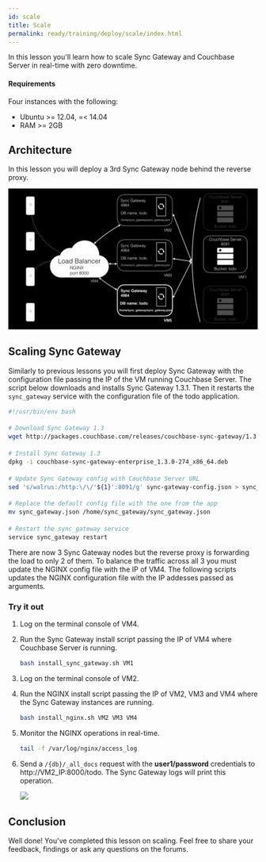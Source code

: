 ```yaml
---
id: scale
title: Scale
permalink: ready/training/deploy/scale/index.html
---
```


In this lesson you'll learn how to scale Sync Gateway and Couchbase Server in real-time with zero downtime.

#### Requirements

Four instances with the following:

- Ubuntu >= 12.04, =< 14.04
- RAM >= 2GB

## Architecture

In this lesson you will deploy a 3rd Sync Gateway node behind the reverse proxy.

![](img/image80.png)

## Scaling Sync Gateway

Similarly to previous lessons you will first deploy Sync Gateway with the configuration file passing the IP of the VM running Couchbase Server. The script below downloads and installs Sync Gateway 1.3.1. Then it restarts the `sync_gateway` service with the configuration file of the todo application.

```bash
#!/usr/bin/env bash

# Download Sync Gateway 1.3
wget http://packages.couchbase.com/releases/couchbase-sync-gateway/1.3.0/couchbase-sync-gateway-enterprise_1.3.0-274_x86_64.deb

# Install Sync Gateway 1.3
dpkg -i couchbase-sync-gateway-enterprise_1.3.0-274_x86_64.deb

# Update Sync Gateway config with Couchbase Server URL
sed 's/walrus:/http:\/\/'${1}':8091/g' sync-gateway-config.json > sync_gateway.json

# Replace the default config file with the one from the app
mv sync_gateway.json /home/sync_gateway/sync_gateway.json

# Restart the sync_gateway service
service sync_gateway restart
```

There are now 3 Sync Gateway nodes but the reverse proxy is forwarding the load to only 2 of them. To balance the traffic across all 3 you must update the NGINX config file with the IP of VM4. The following scripts updates the NGINX configuration file with the IP addesses passed as arguments.

### Try it out

1. Log on the terminal console of VM4.
2. Run the Sync Gateway install script passing the IP of VM4 where Couchbase Server is running.

    ```bash
    bash install_sync_gateway.sh VM1
    ```

3. Log on the terminal console of VM2.
4. Run the NGINX install script passing the IP of VM2, VM3 and VM4 where the Sync Gateway instances are running.

    ```bash
    bash install_nginx.sh VM2 VM3 VM4
    ```

5. Monitor the NGINX operations in real-time.

    ```bash
    tail -f /var/log/nginx/access_log
    ```

6. Send a `/{db}/_all_docs` request with the **user1/password** credentials to http://VM2_IP:8000/todo. The Sync Gateway logs will print this operation.

    ![](https://cl.ly/392N2E2K0J0T/image76.gif)

## Conclusion

Well done! You've completed this lesson on scaling. Feel free to share your feedback, findings or ask any questions on the forums.